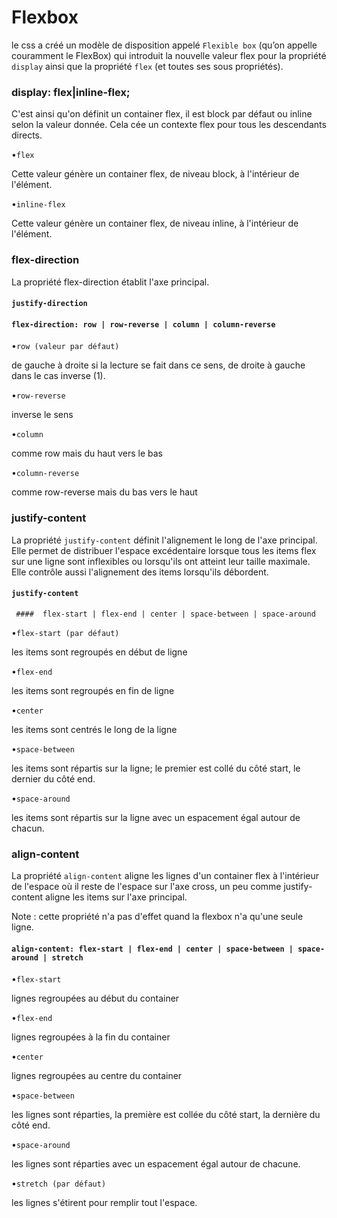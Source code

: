#  Flexbox

 le css a créé un modèle de disposition appelé `Flexible box` (qu’on appelle couramment le FlexBox) qui introduit la nouvelle valeur flex pour la propriété `display` ainsi que la propriété `flex` (et toutes ses sous propriétés).
 
  ###  display: flex|inline-flex;
     
C'est ainsi qu'on définit un container flex, il est block par défaut ou inline selon la valeur donnée. Cela cée un contexte flex pour tous les descendants directs.


•`flex` 
 
 Cette valeur génère un container flex, de niveau block, à l'intérieur de l'élément.

•`inline-flex` 

 Cette valeur génère un container flex, de niveau inline, à l'intérieur de l'élément.
     
 ### flex-direction
 
 La propriété flex-direction établit l'axe principal.
 
 #### `justify-direction`
 
#### `flex-direction: row | row-reverse | column | column-reverse`
 
•`row (valeur par défaut)`

  de gauche à droite si la lecture se fait dans ce sens, de droite à gauche dans le cas inverse (1).
 
 •`row-reverse` 
 
 inverse le sens
 
 •`column` 
  
  comme row mais du haut vers le bas
 
 •`column-reverse` 
  
  comme row-reverse mais du bas vers le haut
           
 
  ### justify-content
 
 La propriété `justify-content` définit l'alignement le long de l'axe principal. Elle permet de distribuer l'espace excédentaire lorsque tous les items flex sur une ligne sont inflexibles ou lorsqu'ils ont atteint leur taille maximale. Elle contrôle aussi l'alignement des items lorsqu'ils débordent.
 
  #### `justify-content`
 
` ####  flex-start | flex-end | center | space-between | space-around`
 
 •`flex-start (par défaut) `
 
 les items sont regroupés en début de ligne
 
 •`flex-end` 
  
  les items sont regroupés en fin de ligne
 
 •`center` 
  
  les items sont centrés le long de la ligne
 
 •`space-between` 
  
  les items sont répartis sur la ligne; le premier est collé du côté start, le dernier du côté end.
 
 •`space-around` 
  
  les items sont répartis sur la ligne avec un espacement égal autour de chacun.
          
   
  ### align-content
   
   La propriété `align-content` aligne les lignes d'un container flex à l'intérieur de l'espace où il reste de l'espace sur l'axe cross, un peu comme justify-content aligne les items sur l'axe principal.
   
   Note : cette propriété n'a pas d'effet quand la flexbox n'a qu'une seule ligne.
   
####  `align-content: flex-start | flex-end | center | space-between | space-around | stretch`
   
   •`flex-start` 
    
   lignes regroupées au début du container
  
  •`flex-end` 
  
  lignes regroupées à la fin du container
  
   •`center` 
    
   lignes regroupées au centre du container
  
   •`space-between` 
   
  les lignes sont réparties, la première est collée du côté start, la dernière du côté end.
  
   •`space-around` 
    
   les lignes sont réparties avec un espacement égal autour de chacune.
  
   •`stretch (par défaut)` 
    
   les lignes s'étirent pour remplir tout l'espace.       
